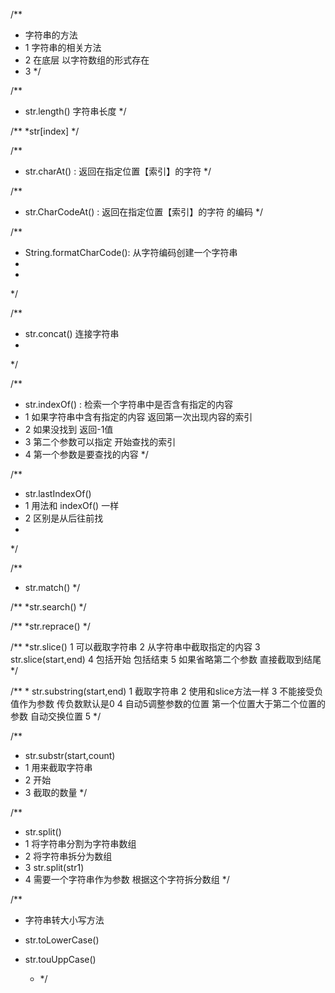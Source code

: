 /**
 * 字符串的方法
 * 1 字符串的相关方法
 * 2 在底层 以字符数组的形式存在
 * 3
 */

/**
 * str.length()  字符串长度
 */

/**
 *str[index]
 */

/**
*  str.charAt()  :  返回在指定位置【索引】的字符
*/


/**
* str.CharCodeAt() :  返回在指定位置【索引】的字符 的编码
*/


/**
 *  String.formatCharCode():  从字符编码创建一个字符串
 *
 *
*/


/**
 * str.concat() 连接字符串
 *
 */

/**
 * str.indexOf() : 检索一个字符串中是否含有指定的内容
 * 1 如果字符串中含有指定的内容 返回第一次出现内容的索引
 * 2 如果没找到 返回-1值
 * 3 第二个参数可以指定 开始查找的索引
 * 4 第一个参数是要查找的内容
 */

/**
 * str.lastIndexOf()
 * 1 用法和 indexOf() 一样
 * 2 区别是从后往前找
 *
 */


/**
 * str.match()
 */



/**
*str.search()
*/


/**
*str.reprace()
*/



/**
*str.slice()
1 可以截取字符串
2 从字符串中截取指定的内容
3 str.slice(start,end)
4 包括开始  包括结束
5 如果省略第二个参数 直接截取到结尾
*/


/**
*
str.substring(start,end)
1 截取字符串
2 使用和slice方法一样
3 不能接受负值作为参数 传负数默认是0
4 自动5调整参数的位置 第一个位置大于第二个位置的参数  自动交换位置
5
*/


/**
 * str.substr(start,count)
 * 1 用来截取字符串
 * 2 开始
 * 3 截取的数量
 */


/**
 * str.split()
 * 1 将字符串分割为字符串数组
 * 2 将字符串拆分为数组
 * 3 str.split(str1)
 * 4 需要一个字符串作为参数 根据这个字符拆分数组
 */



/**
 * 字符串转大小写方法
 *  str.toLowerCase()
* str.touUppCase()

  * */

